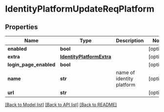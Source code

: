 # IdentityPlatformUpdateReqPlatform

## Properties
Name | Type | Description | Notes
------------ | ------------- | ------------- | -------------
**enabled** | **bool** |  | [optional] 
**extra** | [**IdentityPlatformExtra**](IdentityPlatformExtra.md) |  | [optional] 
**login_page_enabled** | **bool** |  | [optional] 
**name** | **str** | name of identity platform | [optional] 
**url** | **str** |  | [optional] 

[[Back to Model list]](../README.md#documentation-for-models) [[Back to API list]](../README.md#documentation-for-api-endpoints) [[Back to README]](../README.md)


